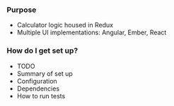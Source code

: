 ### Purpose ###

* Calculator logic housed in Redux
* Multiple UI implementations: Angular, Ember, React

### How do I get set up? ###

* TODO
* Summary of set up
* Configuration
* Dependencies
* How to run tests
